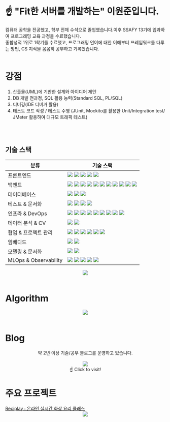 # ☝️ "Fit한 서버를 개발하는" 이원준입니다.  
컴퓨터 공학을 전공했고, 학부 전체 수석으로 졸업했습니다.이후 SSAFY 13기에 입과하여 프로그래밍 교육 과정을 수료했습니다.  
종합성적 1위로 1학기를 수료했고, 프로그래밍 언어에 대한 이해부터 프레임워크를 다루는 방법, CS 지식을 꼼꼼히 공부하고 기록했습니다.  
<br>
# 강점
1. 산출물(UML)에 기반한 설계와 아이디어 제안
2. DB 개발 전과정, SQL 활용 능력(Standard SQL, PL/SQL)
3. 디버깅(IDE 디버거 활용)
4. 테스트 코드 작성 / 테스트 수행 (JUnit, Mockito를 활용한 Unit/Integration test/ JMeter 활용하여 대규모 트래픽 테스트)
<br>
<br>

## 기술 스택
<table>
  <thead>
    <tr>
      <th>분류</th>
      <th>기술 스택</th>
    </tr>
  </thead>
  <tbody>
    <tr>
      <td>프론트엔드</td>
      <td>
        <img src="https://img.shields.io/badge/HTML5-E34F26?style=flat&logo=html5&logoColor=white"/>
        <img src="https://img.shields.io/badge/CSS3-1572B6?style=flat&logo=css3&logoColor=white"/>
        <img src="https://img.shields.io/badge/JavaScript-F7DF1E?style=flat&logo=javascript&logoColor=black"/>
        <img src="https://img.shields.io/badge/Vue.js-4FC08D?style=flat&logo=vue.js&logoColor=white"/>
        <img src="https://img.shields.io/badge/Node.js-339933?style=flat&logo=node.js&logoColor=white"/>
      </td>
    </tr>
    <tr>
      <td>백엔드</td>
      <td>
        <img src="https://img.shields.io/badge/Java-F80000?style=flat&logo=java&logoColor=white"/>
        <img src="https://img.shields.io/badge/Python-3776AB?style=flat&logo=python&logoColor=white"/>
        <img src="https://img.shields.io/badge/C-00599C?style=flat&logo=c&logoColor=white"/>
        <img src="https://img.shields.io/badge/C++-00599C?style=flat&logo=c%2B%2B&logoColor=white"/>
        <img src="https://img.shields.io/badge/PL/SQL-CC2927?style=flat&logo=oracle&logoColor=white"/>
        <img src="https://img.shields.io/badge/SpringBoot-6DB33F?style=flat&logo=springboot&logoColor=white"/>
        <img src="https://img.shields.io/badge/Spring%20Security-6DB33F?style=flat&logo=springsecurity&logoColor=white"/>
        <img src="https://img.shields.io/badge/OAuth2-2F6DB5?style=flat&logo=oauth&logoColor=white"/>
        <img src="https://img.shields.io/badge/Spring%20Data%20JPA-6DB33F?style=flat&logo=spring&logoColor=white"/>
        <img src="https://img.shields.io/badge/MyBatis-000000?style=flat&logo=mybatis&logoColor=white"/>
        <img src="https://img.shields.io/badge/QueryDSL-009639?style=flat&logo=code&logoColor=white"/>
      </td>
    </tr>
    <tr>
      <td>데이터베이스</td>
      <td>
        <img src="https://img.shields.io/badge/Oracle-F80000?style=flat&logo=oracle&logoColor=white"/>
        <img src="https://img.shields.io/badge/MySQL-4479A1?style=flat&logo=mysql&logoColor=white"/>
        <img src="https://img.shields.io/badge/Redis-DC382D?style=flat&logo=redis&logoColor=white"/>
      </td>
    </tr>
    <tr>
      <td>테스트 & 문서화</td>
      <td>
        <img src="https://img.shields.io/badge/JUnit-25A162?style=flat&logo=junit5&logoColor=white"/>
        <img src="https://img.shields.io/badge/Mockito-DB7093?style=flat&logo=mockito&logoColor=white"/>
        <img src="https://img.shields.io/badge/JMeter-D22128?style=flat&logo=apachejmeter&logoColor=white"/>
        <img src="https://img.shields.io/badge/Swagger-85EA2D?style=flat&logo=swagger&logoColor=black"/>
      </td>
    </tr>
    <tr>
      <td>인프라 & DevOps</td>
      <td>
        <img src="https://img.shields.io/badge/Jenkins-D24939?style=flat&logo=jenkins&logoColor=white"/>
        <img src="https://img.shields.io/badge/GitLab-FCA121?style=flat&logo=gitlab&logoColor=white"/>
        <img src="https://img.shields.io/badge/Nginx-009639?style=flat&logo=nginx&logoColor=white"/>
        <img src="https://img.shields.io/badge/Certbot-003A70?style=flat&logo=letsencrypt&logoColor=white"/>
        <img src="https://img.shields.io/badge/Gradle-02303A?style=flat&logo=gradle&logoColor=white"/>
        <img src="https://img.shields.io/badge/Maven-C71A36?style=flat&logo=apachemaven&logoColor=white"/>
        <img src="https://img.shields.io/badge/Docker-2496ED?style=flat&logo=docker&logoColor=white"/>
        <img src="https://img.shields.io/badge/Linux-FCC624?style=flat&logo=linux&logoColor=black"/>
        <img src="https://img.shields.io/badge/AWS-232F3E?style=flat&logo=amazonaws&logoColor=white"/>
      </td>
    </tr>
    <tr>
      <td>데이터 분석 & CV</td>
      <td>
        <img src="https://img.shields.io/badge/pandas-150458?style=flat&logo=pandas&logoColor=white"/>
        <img src="https://img.shields.io/badge/OpenCV-5C3EE8?style=flat&logo=opencv&logoColor=white"/>
      </td>
    </tr>
    <tr>
      <td>협업 & 프로젝트 관리</td>
      <td>
        <img src="https://img.shields.io/badge/Git-F05032?style=flat&logo=git&logoColor=white"/>
        <img src="https://img.shields.io/badge/GitHub-181717?style=flat&logo=github&logoColor=white"/>
        <img src="https://img.shields.io/badge/GitHub%20Projects-181717?style=flat&logo=github&logoColor=white"/>
        <img src="https://img.shields.io/badge/GitLab-FCA121?style=flat&logo=gitlab&logoColor=white"/>
        <img src="https://img.shields.io/badge/Jira-0052CC?style=flat&logo=jira&logoColor=white"/>
        <img src="https://img.shields.io/badge/Notion-000000?style=flat&logo=notion&logoColor=white"/>
      </td>
    </tr>
    <tr>
      <td>임베디드</td>
      <td>
        <img src="https://img.shields.io/badge/Raspberry%20Pi-C51A4A?style=flat&logo=raspberrypi&logoColor=white"/>
        <img src="https://img.shields.io/badge/Arduino-00979D?style=flat&logo=arduino&logoColor=white"/>
      </td>
    </tr>
    <tr>
      <td>모델링 & 문서화</td>
      <td>
        <img src="https://img.shields.io/badge/UML-0D1117?style=flat&logo=uml&logoColor=white"/>
        <img src="https://img.shields.io/badge/diagrams.net-F08705?style=flat&logo=diagramsdotnet&logoColor=white"/>
      </td>
    </tr>
    <tr>
      <td>MLOps & Observability</td>
      <td>
        <img src="https://img.shields.io/badge/LangChain-1C3C3C?style=flat&logo=langchain&logoColor=white"/>
        <img src="https://img.shields.io/badge/Prometheus-E6522C?style=flat&logo=prometheus&logoColor=white"/>
        <img src="https://img.shields.io/badge/Grafana-F46800?style=flat&logo=grafana&logoColor=white"/>
        <img src="https://img.shields.io/badge/MLflow-0194E2?style=flat&logo=mlflow&logoColor=white"/>
        <img src="https://img.shields.io/badge/Langfuse-4A90E2?style=flat&logo=langfuse&logoColor=white"/>
      </td>
    </tr>
  </tbody>
</table>

<div align="center">
  <img src="https://github-readme-stats.vercel.app/api/top-langs/?username=moe-lee&layout=compact"/>
</div>

<br>

# Algorithm
<div align="center">
<a href="https://solved.ac/evenil0206/"><img src="http://mazassumnida.wtf/api/v2/generate_badge?boj=evenil0206"/></a><br>
</div>
<br>

# Blog
<div align="center">
약 2년 이상 기술/공부 블로그를 운영하고 있습니다.<br><br>
<a href="https://velog.io/@cosmos334/posts"><img src="https://img.shields.io/badge/Velog-20C997?style=for-the-badge&logo=velog&logoColor=white"/></a><br>
☝️ Click to visit!
</div>

# 주요 프로젝트
<dif align="center">
  <a href="https://github.com/Reciplay">Reciplay : 온라인 실시간 화상 요리 클래스</a>
</div>

<br>
<div align="center">
  <img src="https://github-profile-trophy.vercel.app/?username=moe-lee&row=1&column=6"/>
</div>
